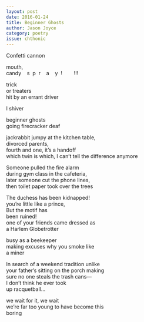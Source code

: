 ```yaml
---
layout: post 
date: 2016-01-24
title: Beginner Ghosts
author: Jason Joyce
category: poetry
issue: chthonic
---
```

Confetti cannon  

mouth,  
candy &nbsp;&nbsp;&nbsp;s&nbsp;&nbsp;p&nbsp; r&nbsp;&nbsp;&nbsp; a&nbsp;&nbsp;&nbsp;&nbsp;y &nbsp;!&nbsp;&nbsp;&nbsp;&nbsp;&nbsp;&nbsp;&nbsp; !!!  

trick  
or treaters  
hit by an errant driver  

I shiver  

beginner ghosts  
going firecracker deaf  

jackrabbit jumpy at the kitchen table,  
divorced parents,  
fourth and one, it’s a handoff  
which twin is which, I can’t tell the difference anymore  

Someone pulled the fire alarm  
during gym class in the cafeteria,  
later someone cut the phone lines,  
then toilet paper took over the trees  

The duchess has been kidnapped!  
you’re little like a prince,  
But the motif has  
been ruined!  
one of your friends came dressed as  
a Harlem Globetrotter  

busy as a beekeeper  
making excuses why you smoke like  
a miner  

In search of a weekend tradition unlike  
your father’s sitting on the porch making  
sure no one steals the trash cans—  
I don’t think he ever took  
up racquetball…  

we wait for it, we wait  
we’re far too young to have become this  
boring